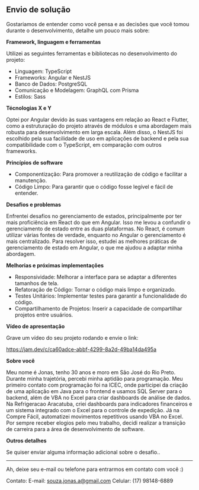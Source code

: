 ## Envio de solução

Gostariamos de entender como você pensa e as decisões que você tomou durante o desenvolvimento, detalhe um pouco mais sobre:

**Framework, linguagem e ferramentas**

Utilizei as seguintes ferramentas e bibliotecas no desenvolvimento do projeto:

- Linguagem: TypeScript
- Frameworks: Angular e NestJS
- Banco de Dados: PostgreSQL
- Comunicação e Modelagem: GraphQL com Prisma
- Estilos: Sass

**Técnologias X e Y**

Optei por Angular devido às suas vantagens em relação ao React e Flutter, como a estruturação do projeto através de módulos e uma abordagem mais robusta para desenvolvimento em larga escala. Além disso, o NestJS foi escolhido pela sua facilidade de uso em aplicações de backend e pela sua compatibilidade com o TypeScript, em comparação com outros frameworks.

**Princípios de software**

- Componentização: Para promover a reutilização de código e facilitar a manutenção.
- Código Limpo: Para garantir que o código fosse legível e fácil de entender.

**Desafios e problemas**

Enfrentei desafios no gerenciamento de estados, principalmente por ter mais proficiência em React do que em Angular. Isso me levou a confundir o gerenciamento de estado entre as duas plataformas. No React, é comum utilizar várias fontes de verdade, enquanto no Angular o gerenciamento é mais centralizado. Para resolver isso, estudei as melhores práticas de gerenciamento de estado em Angular, o que me ajudou a adaptar minha abordagem.

**Melhorias e próximas implementações**

- Responsividade: Melhorar a interface para se adaptar a diferentes tamanhos de tela.
- Refatoração de Código: Tornar o código mais limpo e organizado.
- Testes Unitários: Implementar testes para garantir a funcionalidade do código.
- Compartilhamento de Projetos: Inserir a capacidade de compartilhar projetos entre usuários.

**Vídeo de apresentação**

Grave um vídeo do seu projeto rodando e envie o link:

https://jam.dev/c/ca60adce-abbf-4299-8a2d-49ba14da495a

**Sobre você**

Meu nome é Jonas, tenho 30 anos e moro em São José do Rio Preto. Durante minha trajetória, percebi minha aptidão para programação. Meu primeiro contato com programação foi na ICEC, onde participei da criação de uma aplicação em Java para o frontend e usamos SQL Server para o backend, além de VBA no Excel para criar dashboards de análise de dados. Na Refrigeracao Aracatuba, criei dashboards para indicadores financeiros e um sistema integrado com o Excel para o controle de expedição. Já na Compre Fácil, automatizei movimentos repetitivos usando VBA no Excel. Por sempre receber elogios pelo meu trabalho, decidi realizar a transição de carreira para a área de desenvolvimento de software.

**Outros detalhes**

Se quiser enviar alguma informação adicional sobre o desafio..

---

Ah, deixe seu e-mail ou telefone para entrarmos em contato com você :)

Contato:
E-mail: souza.jonas.a@gmail.com
Celular: (17) 98148-6889
